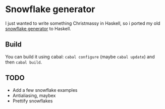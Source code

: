 Snowflake generator
===================

I just wanted to write something Christmassy in Haskell, so i ported my old
[snowflake generator](http://github.com/dmand/js-snowflakes) to Haskell.

Build
------

You can build it using cabal: `cabal configure` (maybe `cabal update`) and then `cabal build`.

TODO
-----

* Add a few snowflake examples
* Antialiasing, maybex
* Prettify snowflakes
